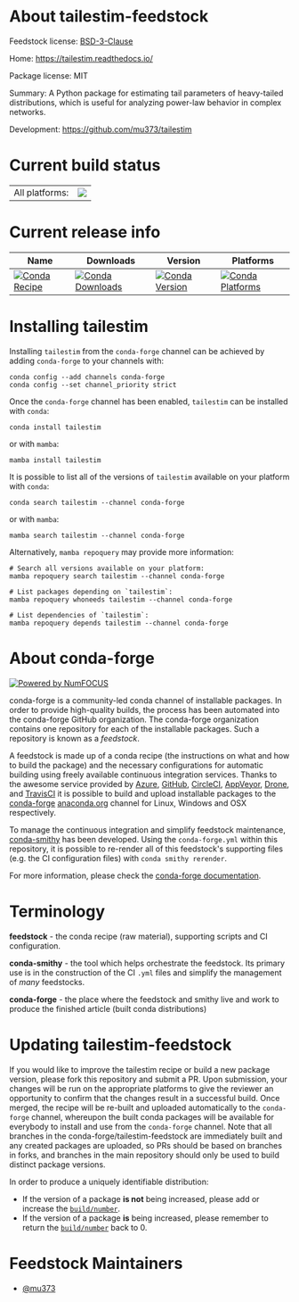 About tailestim-feedstock
=========================

Feedstock license: [BSD-3-Clause](https://github.com/conda-forge/tailestim-feedstock/blob/main/LICENSE.txt)

Home: https://tailestim.readthedocs.io/

Package license: MIT

Summary: A Python package for estimating tail parameters of heavy-tailed distributions, which is useful for analyzing power-law behavior in complex networks.

Development: https://github.com/mu373/tailestim

Current build status
====================


<table><tr><td>All platforms:</td>
    <td>
      <a href="https://dev.azure.com/conda-forge/feedstock-builds/_build/latest?definitionId=25102&branchName=main">
        <img src="https://dev.azure.com/conda-forge/feedstock-builds/_apis/build/status/tailestim-feedstock?branchName=main">
      </a>
    </td>
  </tr>
</table>

Current release info
====================

| Name | Downloads | Version | Platforms |
| --- | --- | --- | --- |
| [![Conda Recipe](https://img.shields.io/badge/recipe-tailestim-green.svg)](https://anaconda.org/conda-forge/tailestim) | [![Conda Downloads](https://img.shields.io/conda/dn/conda-forge/tailestim.svg)](https://anaconda.org/conda-forge/tailestim) | [![Conda Version](https://img.shields.io/conda/vn/conda-forge/tailestim.svg)](https://anaconda.org/conda-forge/tailestim) | [![Conda Platforms](https://img.shields.io/conda/pn/conda-forge/tailestim.svg)](https://anaconda.org/conda-forge/tailestim) |

Installing tailestim
====================

Installing `tailestim` from the `conda-forge` channel can be achieved by adding `conda-forge` to your channels with:

```
conda config --add channels conda-forge
conda config --set channel_priority strict
```

Once the `conda-forge` channel has been enabled, `tailestim` can be installed with `conda`:

```
conda install tailestim
```

or with `mamba`:

```
mamba install tailestim
```

It is possible to list all of the versions of `tailestim` available on your platform with `conda`:

```
conda search tailestim --channel conda-forge
```

or with `mamba`:

```
mamba search tailestim --channel conda-forge
```

Alternatively, `mamba repoquery` may provide more information:

```
# Search all versions available on your platform:
mamba repoquery search tailestim --channel conda-forge

# List packages depending on `tailestim`:
mamba repoquery whoneeds tailestim --channel conda-forge

# List dependencies of `tailestim`:
mamba repoquery depends tailestim --channel conda-forge
```


About conda-forge
=================

[![Powered by
NumFOCUS](https://img.shields.io/badge/powered%20by-NumFOCUS-orange.svg?style=flat&colorA=E1523D&colorB=007D8A)](https://numfocus.org)

conda-forge is a community-led conda channel of installable packages.
In order to provide high-quality builds, the process has been automated into the
conda-forge GitHub organization. The conda-forge organization contains one repository
for each of the installable packages. Such a repository is known as a *feedstock*.

A feedstock is made up of a conda recipe (the instructions on what and how to build
the package) and the necessary configurations for automatic building using freely
available continuous integration services. Thanks to the awesome service provided by
[Azure](https://azure.microsoft.com/en-us/services/devops/), [GitHub](https://github.com/),
[CircleCI](https://circleci.com/), [AppVeyor](https://www.appveyor.com/),
[Drone](https://cloud.drone.io/welcome), and [TravisCI](https://travis-ci.com/)
it is possible to build and upload installable packages to the
[conda-forge](https://anaconda.org/conda-forge) [anaconda.org](https://anaconda.org/)
channel for Linux, Windows and OSX respectively.

To manage the continuous integration and simplify feedstock maintenance,
[conda-smithy](https://github.com/conda-forge/conda-smithy) has been developed.
Using the ``conda-forge.yml`` within this repository, it is possible to re-render all of
this feedstock's supporting files (e.g. the CI configuration files) with ``conda smithy rerender``.

For more information, please check the [conda-forge documentation](https://conda-forge.org/docs/).

Terminology
===========

**feedstock** - the conda recipe (raw material), supporting scripts and CI configuration.

**conda-smithy** - the tool which helps orchestrate the feedstock.
                   Its primary use is in the construction of the CI ``.yml`` files
                   and simplify the management of *many* feedstocks.

**conda-forge** - the place where the feedstock and smithy live and work to
                  produce the finished article (built conda distributions)


Updating tailestim-feedstock
============================

If you would like to improve the tailestim recipe or build a new
package version, please fork this repository and submit a PR. Upon submission,
your changes will be run on the appropriate platforms to give the reviewer an
opportunity to confirm that the changes result in a successful build. Once
merged, the recipe will be re-built and uploaded automatically to the
`conda-forge` channel, whereupon the built conda packages will be available for
everybody to install and use from the `conda-forge` channel.
Note that all branches in the conda-forge/tailestim-feedstock are
immediately built and any created packages are uploaded, so PRs should be based
on branches in forks, and branches in the main repository should only be used to
build distinct package versions.

In order to produce a uniquely identifiable distribution:
 * If the version of a package **is not** being increased, please add or increase
   the [``build/number``](https://docs.conda.io/projects/conda-build/en/latest/resources/define-metadata.html#build-number-and-string).
 * If the version of a package **is** being increased, please remember to return
   the [``build/number``](https://docs.conda.io/projects/conda-build/en/latest/resources/define-metadata.html#build-number-and-string)
   back to 0.

Feedstock Maintainers
=====================

* [@mu373](https://github.com/mu373/)

